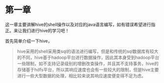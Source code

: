 # 第一章

这一章主要讲解hive的shell操作以及对应的java语言编写，如有错误希望进行指正。来让我们进行hive的学习吧！

首先简单介绍一下hive，

> hive采用的shell采用类sql的语法进行编写，但是和传统的sql数据库有较大的不同，hive基于hadoop平台进行数据操作，因此其本身受到hadoop平台一些限制，如不支持记录级别的增删改查操作，并且其不支持事务，hive的存储基于hdfs平台，所以其响应速度也会有一些较大的限制，但是hive主要进行一些大型数据的处理，相比较来说其响应速度便变得不足为虑。

